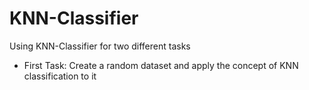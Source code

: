 # KNN-Classifier
 Using KNN-Classifier for two different tasks
  - First Task: Create a random dataset and apply the concept of KNN classification to it
